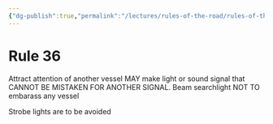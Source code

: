 ```yaml
---
{"dg-publish":true,"permalink":"/lectures/rules-of-the-road/rules-of-the-road-index/rule-36-signals-to-attract-attention/","created":"2025-05-29T15:42:32.867-04:00","updated":"2025-05-29T21:28:38.203-04:00"}
---
```


# Rule 36

Attract attention of another vessel MAY make light or sound signal that CANNOT BE MISTAKEN FOR ANOTHER SIGNAL. Beam searchlight NOT TO embarass any vessel

Strobe lights are to be avoided
